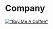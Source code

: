# Company 
[!["Buy Me A Coffee"](https://www.buymeacoffee.com/assets/img/custom_images/orange_img.png)](https://www.buymeacoffee.com/pntrirofficial)
 
